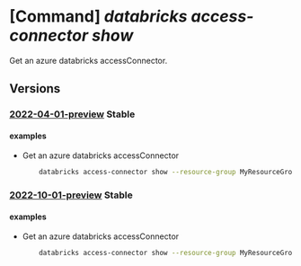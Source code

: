 # [Command] _databricks access-connector show_

Get an azure databricks accessConnector.

## Versions

### [2022-04-01-preview](/Resources/mgmt-plane/L3N1YnNjcmlwdGlvbnMve30vcmVzb3VyY2Vncm91cHMve30vcHJvdmlkZXJzL21pY3Jvc29mdC5kYXRhYnJpY2tzL2FjY2Vzc2Nvbm5lY3RvcnMve30=/2022-04-01-preview.xml) **Stable**

<!-- mgmt-plane /subscriptions/{}/resourcegroups/{}/providers/microsoft.databricks/accessconnectors/{} 2022-04-01-preview -->

#### examples

- Get an azure databricks accessConnector
    ```bash
        databricks access-connector show --resource-group MyResourceGroup --name MyAccessConnector
    ```

### [2022-10-01-preview](/Resources/mgmt-plane/L3N1YnNjcmlwdGlvbnMve30vcmVzb3VyY2Vncm91cHMve30vcHJvdmlkZXJzL21pY3Jvc29mdC5kYXRhYnJpY2tzL2FjY2Vzc2Nvbm5lY3RvcnMve30=/2022-10-01-preview.xml) **Stable**

<!-- mgmt-plane /subscriptions/{}/resourcegroups/{}/providers/microsoft.databricks/accessconnectors/{} 2022-10-01-preview -->

#### examples

- Get an azure databricks accessConnector
    ```bash
        databricks access-connector show --resource-group MyResourceGroup --name MyAccessConnector
    ```
